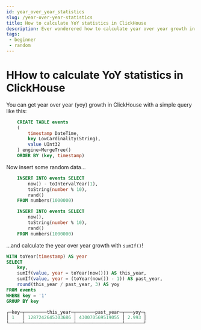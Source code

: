 ```yaml
---
id: year_over_year_statistics
slug: /year-over-year-statistics
title: How to calculate YoY statistics in ClickHouse
description: Ever wonderered how to calculate year over year growth in ClickHouse? Read this to learn how it's done.
tags: 
 - beginner
 - random
---
```


# HHow to calculate YoY statistics in ClickHouse

You can get year over year (yoy) growth in ClickHouse with a simple query like this:

```sql
    CREATE TABLE events
    (
        timestamp DateTime,
        key LowCardinality(String),
        value UInt32
    ) engine=MergeTree()
    ORDER BY (key, timestamp)
```

Now insert some random data...

```sql
    INSERT INTO events SELECT
        now() - toIntervalYear(1),
        toString(number % 10),
        rand()
    FROM numbers(1000000)

    INSERT INTO events SELECT
        now(),
        toString(number % 10),
        rand()
    FROM numbers(1000000)
```

...and calculate the year over year growth with `sumIf()`!

```sql
WITH toYear(timestamp) AS year
SELECT
    key,
    sumIf(value, year = toYear(now())) AS this_year,
    sumIf(value, year = (toYear(now()) - 1)) AS past_year,
    round(this_year / past_year, 3) AS yoy
FROM events
WHERE key = '1'
GROUP BY key

┌─key─┬────────this_year─┬───────past_year─┬───yoy─┐
│ 1   │ 1287242645303686 │ 430070569519055 │ 2.993 │
└─────┴──────────────────┴─────────────────┴───────┘
```